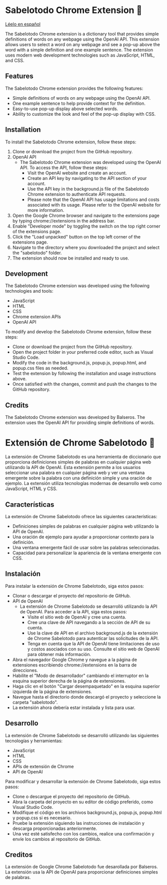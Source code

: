 # Sabelotodo Chrome Extension :notebook: 

[Léelo en español](#spanish)

The Sabelotodo Chrome extension is a dictionary tool that provides simple definitions of words on any webpage using the OpenAI API. This extension allows users to select a word on any webpage and see a pop-up above the word with a simple definition and one example sentence. The extension uses modern web development technologies such as JavaScript, HTML, and CSS.

## Features
The Sabelotodo Chrome extension provides the following features:

* Simple definitions of words on any webpage using the OpenAI API.
* One example sentence to help provide context for the definition.
* Easy-to-use pop-up display above selected words.
* Ability to customize the look and feel of the pop-up display with CSS.

## Installation
To install the Sabelotodo Chrome extension, follow these steps:

1. Clone or download the project from the GitHub repository.
2. OpenAI API
    * The Sabelotodo Chrome extension was developed using the OpenAI API. To access the API, follow these steps:
      * Visit the OpenAI website and create an account.
      * Create an API key by navigating to the API section of your account.
      * Use the API key in the background.js file of the Sabelotodo Chrome extension to authenticate API requests.
      * Please note that the OpenAI API has usage limitations and costs associated with its usage. Please refer to the OpenAI website for more information.
3. Open the Google Chrome browser and navigate to the extensions page by typing chrome://extensions in the address bar.
4. Enable "Developer mode" by toggling the switch on the top right corner of the extensions page.
5. Click the "Load unpacked" button on the top left corner of the extensions page.
6. Navigate to the directory where you downloaded the project and select the "sabelotodo" folder.
7. The extension should now be installed and ready to use.

## Development
The Sabelotodo Chrome extension was developed using the following technologies and tools:

* JavaScript
* HTML
* CSS
* Chrome extension APIs
* OpenAI API

To modify and develop the Sabelotodo Chrome extension, follow these steps:

* Clone or download the project from the GitHub repository.
* Open the project folder in your preferred code editor, such as Visual Studio Code.
* Modify the code in the background.js, popup.js, popup.html, and popup.css files as needed.
* Test the extension by following the installation and usage instructions above.
* Once satisfied with the changes, commit and push the changes to the GitHub repository.


## Credits
The Sabelotodo Chrome extension was developed by Balseros. The extension uses the OpenAI API for providing simple definitions of words.


# Extensión de Chrome Sabelotodo :notebook: <a name="spanish"></a>
La extensión de Chrome Sabelotodo es una herramienta de diccionario que proporciona definiciones simples de palabras en cualquier página web utilizando la API de OpenAI. Esta extensión permite a los usuarios seleccionar una palabra en cualquier página web y ver una ventana emergente sobre la palabra con una definición simple y una oración de ejemplo. La extensión utiliza tecnologías modernas de desarrollo web como JavaScript, HTML y CSS.

## Características
La extensión de Chrome Sabelotodo ofrece las siguientes características:

* Definiciones simples de palabras en cualquier página web utilizando la API de OpenAI.
* Una oración de ejemplo para ayudar a proporcionar contexto para la definición.
* Una ventana emergente fácil de usar sobre las palabras seleccionadas.
* Capacidad para personalizar la apariencia de la ventana emergente con CSS.

## Instalación
Para instalar la extensión de Chrome Sabelotodo, siga estos pasos:

* Clonar o descargar el proyecto del repositorio de GitHub.
* API de OpenAI
  * La extensión de Chrome Sabelotodo se desarrolló utilizando la API de OpenAI. Para acceder a la API, siga estos pasos:
    * Visite el sitio web de OpenAI y cree una cuenta.
    * Cree una clave de API navegando a la sección de API de su cuenta.
    * Use la clave de API en el archivo background.js de la extensión de Chrome Sabelotodo para autenticar las solicitudes de la API.
    * Tenga en cuenta que la API de OpenAI tiene limitaciones de uso y costos asociados con su uso. Consulte el sitio web de OpenAI para obtener más información.
* Abra el navegador Google Chrome y navegue a la página de extensiones escribiendo chrome://extensions en la barra de direcciones.
* Habilite el "Modo de desarrollador" cambiando el interruptor en la esquina superior derecha de la página de extensiones.
* Haga clic en el botón "Cargar desempaquetado" en la esquina superior izquierda de la página de extensiones.
* Navegue hasta el directorio donde descargó el proyecto y seleccione la carpeta "sabelotodo".
* La extensión ahora debería estar instalada y lista para usar.

## Desarrollo
La extensión de Chrome Sabelotodo se desarrolló utilizando las siguientes tecnologías y herramientas:

* JavaScript
* HTML
* CSS
* APIs de extensión de Chrome
* API de OpenAI

Para modificar y desarrollar la extensión de Chrome Sabelotodo, siga estos pasos:

* Clone o descargue el proyecto del repositorio de GitHub.
* Abra la carpeta del proyecto en su editor de código preferido, como Visual Studio Code.
* Modifique el código en los archivos background.js, popup.js, popup.htnl y popup.css si es necesario.
* Pruebe la extensión siguiendo las instrucciones de instalación y descarga proporcionadas anteriormente.
* Una vez esté satisfecho con los cambios, realice una confirmación y envíe los cambios al repositorio de GitHub.

## Creditos
La extensión de Google Chrome Sabelotodo fue desarollada por Balseros. La extensión usa la API de OpenAI para proporcionar definiciones simples de palabras.
